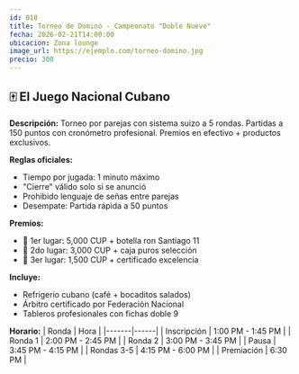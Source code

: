 ```yaml
---
id: 018
title: Torneo de Dominó - Campeonato "Doble Nueve"
fecha: 2026-02-21T14:00:00
ubicacion: Zona lounge
image_url: https://ejemplo.com/torneo-domino.jpg
precio: 300
---
```

## 🀄 El Juego Nacional Cubano

**Descripción:**
Torneo por parejas con sistema suizo a 5 rondas. Partidas a 150 puntos con cronómetro profesional. Premios en efectivo + productos exclusivos.

**Reglas oficiales:**
- Tiempo por jugada: 1 minuto máximo
- "Cierre" válido solo si se anunció
- Prohibido lenguaje de señas entre parejas
- Desempate: Partida rápida a 50 puntos

**Premios:**
- 🥇 1er lugar: 5,000 CUP + botella ron Santiago 11
- 🥈 2do lugar: 3,000 CUP + caja puros selección
- 🥉 3er lugar: 1,500 CUP + certificado excelencia

**Incluye:**
- Refrigerio cubano (café + bocaditos salados)
- Árbitro certificado por Federación Nacional
- Tableros profesionales con fichas doble 9

**Horario:**
| Ronda | Hora |
|-------|------|
| Inscripción | 1:00 PM - 1:45 PM |
| Ronda 1 | 2:00 PM - 2:45 PM |
| Ronda 2 | 3:00 PM - 3:45 PM |
| Pausa | 3:45 PM - 4:15 PM |
| Rondas 3-5 | 4:15 PM - 6:00 PM |
| Premiación | 6:30 PM |
